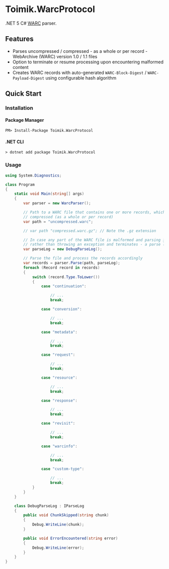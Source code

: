 # Toimik.WarcProtocol

.NET 5 C# [WARC](https://iipc.github.io/warc-specifications/specifications/warc-format/warc-1.1) parser.

## Features

- Parses uncompressed / compressed - as a whole or per record - WebArchive (WARC) version 1.0 / 1.1 files
- Option to terminate or resume processing upon encountering malformed content
- Creates WARC records with auto-generated `WARC-Block-Digest` / `WARC-Payload-Digest` using configurable hash algorithm

## Quick Start

### Installation

#### Package Manager

```command
PM> Install-Package Toimik.WarcProtocol
```

#### .NET CLI

```command
> dotnet add package Toimik.WarcProtocol
```

### Usage

```c# 
using System.Diagnostics;

class Program
{
    static void Main(string[] args)
    {
        var parser = new WarcParser();

        // Path to a WARC file that contains one or more records, which may be uncompressed or
        // compressed (as a whole or per record)
        var path = "uncompressed.warc";

        // var path "compressed.warc.gz"; // Note the .gz extension

        // In case any part of the WARC file is malformed and parsing is expected to resume -
        // rather than throwing an exception and terminates - a parse log is specified
        var parseLog = new DebugParseLog();

        // Parse the file and process the records accordingly
        var records = parser.Parse(path, parseLog);
        foreach (Record record in records)
        {
            switch (record.Type.ToLower())
            {
                case "continuation":

                    // ...
                    break;

                case "conversion":

                    // ...
                    break;

                case "metadata":

                    // ...
                    break;

                case "request":

                    // ...
                    break;

                case "resource":

                    // ...
                    break;

                case "response":

                    // ...
                    break;

                case "revisit":

                    // ...
                    break;

                case "warcinfo":

                    // ...
                    break;

                case "custom-type":

                    // ...
                    break;
            }
        }
    }

    class DebugParseLog : IParseLog
    {
        public void ChunkSkipped(string chunk)
        {
            Debug.WriteLine(chunk);
        }

        public void ErrorEncountered(string error)
        {
            Debug.WriteLine(error);
        }
    }
}
```